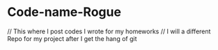 # Code-name-Rogue
// This where I post codes I wrote for my homeworks
// I will a different Repo for my project after I get the hang of git
